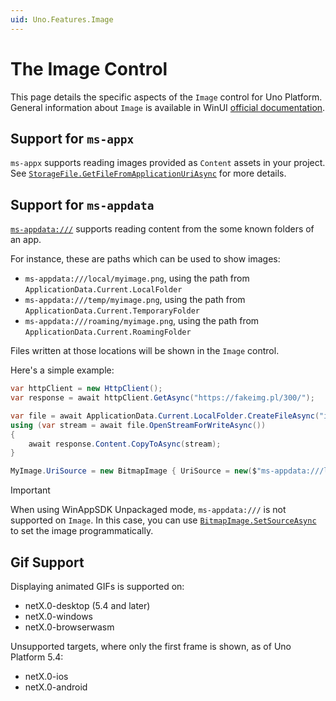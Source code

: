 ```yaml
---
uid: Uno.Features.Image
---
```


# The Image Control

This page details the specific aspects of the `Image` control for Uno Platform. General information about `Image` is available in WinUI [official documentation](https://learn.microsoft.com/windows/windows-app-sdk/api/winrt/microsoft.ui.xaml.controls.image).

## Support for `ms-appx`

`ms-appx` supports reading images provided as `Content` assets in your project. See [`StorageFile.GetFileFromApplicationUriAsync`](xref:Uno.Features.FileManagement#support-for-storagefilegetfilefromapplicationuriasync) for more details.

## Support for `ms-appdata`

[`ms-appdata:///`](hhttps://learn.microsoft.com/windows/uwp/app-resources/uri-schemes#path-ms-appdata) supports reading content from the some known folders of an app.

For instance, these are paths which can be used to show images:

- `ms-appdata:///local/myimage.png`, using the path from `ApplicationData.Current.LocalFolder`
- `ms-appdata:///temp/myimage.png`, using the path from `ApplicationData.Current.TemporaryFolder`
- `ms-appdata:///roaming/myimage.png`, using the path from `ApplicationData.Current.RoamingFolder`

Files written at those locations will be shown in the `Image` control.

Here's a simple example:

```csharp
var httpClient = new HttpClient();
var response = await httpClient.GetAsync("https://fakeimg.pl/300/");

var file = await ApplicationData.Current.LocalFolder.CreateFileAsync("image.jpg", CreationCollisionOption.ReplaceExisting);
using (var stream = await file.OpenStreamForWriteAsync())
{
    await response.Content.CopyToAsync(stream);
}

MyImage.UriSource = new BitmapImage { UriSource = new($"ms-appdata:///local/image.jpg") };
```

> [!IMPORTANT]
> When using WinAppSDK Unpackaged mode, `ms-appdata:///` is not supported on `Image`. In this case, you can use [`BitmapImage.SetSourceAsync`](https://learn.microsoft.com/windows/windows-app-sdk/api/winrt/microsoft.ui.xaml.media.imaging.bitmapsource.setsourceasync) to set the image programmatically.

## Gif Support

Displaying animated GIFs is supported on:

- netX.0-desktop (5.4 and later)
- netX.0-windows
- netX.0-browserwasm

Unsupported targets, where only the first frame is shown, as of Uno Platform 5.4:

- netX.0-ios
- netX.0-android
